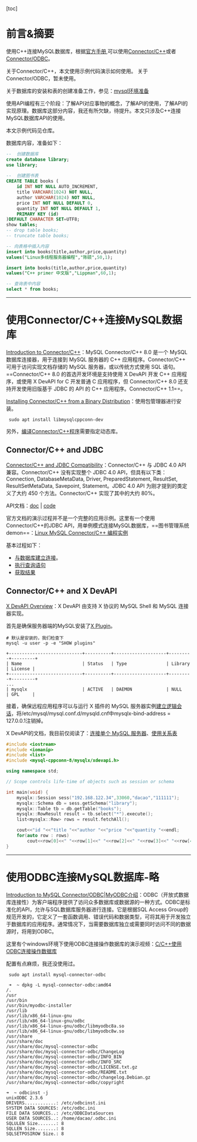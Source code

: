 [toc]

# 前言&摘要
使用C++连接MySQL数据库，根据[官方手册](https://dev.mysql.com/doc/connectors/en/),可以使用[Connector/C++](https://dev.mysql.com/doc/connectors/en/connector-cpp.html)或者[Connector/ODBC](https://dev.mysql.com/doc/connectors/en/connector-odbc.html)。

关于Connector/C++，本文使用示例代码演示如何使用。
关于Connector/ODBC，暂未使用。

关于数据库的安装和表的创建准备工作，参见：[mysql环境准备](https://da1234cao.blog.csdn.net/article/details/105478479)

使用API编程有三个阶段：了解API对应事物的概念，了解API的使用，了解API的实现原理。数据库这部分内容，我还有所欠缺，待提升。本文只涉及C++连接MySQL数据库API的使用。

本文示例代码见仓库。

数据库内容，准备如下：

```sql
--  创建数据库
create database library;     
use library;
 
--  创建图书表
CREATE TABLE books (
    id INT NOT NULL AUTO_INCREMENT,
	title VARCHAR(1024) NOT NULL,
    author VARCHAR(1024) NOT NULL,
    price INT NOT NULL DEFAULT 0,
    quantity INT NOT NULL DEFAULT 1,
    PRIMARY KEY (id)
)DEFAULT CHARACTER SET=UTF8;
show tables;
-- drop table books;
-- truncate table books;

-- 向表格中插入内容
insert into books(title,author,price,quantity)
values("Linux多线程服务器编程","陈硕",50,1);

insert into books(title,author,price,quantity)
values("C++ primer 中文版","Lippman",60,1);

-- 查询表中内容
select * from books;
```

---
# 使用Connector/C++连接MySQL数据库

[Introduction to Connector/C++](https://dev.mysql.com/doc/connectors/en/connector-cpp-introduction.html)：MySQL Connector/C++ 8.0 是一个 MySQL 数据库连接器，用于连接到 MySQL 服务器的 C++ 应用程序。Connector/C++ 可用于访问实现文档存储的 MySQL 服务器，或以传统方式使用 SQL 语句。==Connector/C++ 8.0 的首选开发环境是支持使用 X DevAPI 开发 C++ 应用程序，或使用 X DevAPI for C 开发普通 C 应用程序，但 Connector/C++ 8.0 还支持开发使用旧版基于 JDBC 的 API 的 C++ 应用程序。Connector/C++ 1.1==。

[Installing Connector/C++ from a Binary Distribution](https://dev.mysql.com/doc/connectors/en/connector-cpp-installation-binary.html#connector-cpp-installation-binary-linux)：使用包管理器进行安装。

```shell
 sudo apt install libmysqlcppconn-dev
```

另外，[编译Connector/C++程序](https://dev.mysql.com/doc/connectors/en/connector-cpp-apps-general-considerations.html)需要指定动态库。

## Connector/C++ and JDBC 

[Connector/C++ and JDBC Compatibility](https://dev.mysql.com/doc/connector-cpp/1.1/en/connector-cpp-introduction.html)：Connector/C++ 与 JDBC 4.0 API 兼容。Connector/C++ 没有实现整个 JDBC 4.0 API，但具有以下类：Connection, DatabaseMetaData, Driver, PreparedStatement, ResultSet, ResultSetMetaData, Savepoint, Statement。JDBC 4.0 API 为刚才提到的类定义了大约 450 个方法。Connector/C++ 实现了其中的大约 80%。

API文档：[doc](https://dev.mysql.com/doc/connector-cpp/1.1/en/connector-cpp-getting-started-examples.html) | [code](https://github.com/mysql/mysql-connector-cpp/tree/33f2a7271a062dc5476984a712c4b2b9f53f05df)

官方文档的演示过程并不是一个完整的应用示例。这里有一个使用Connector/C++的JDBC API，用单例模式连接MySQL数据库，==图书管理系统demon==：[Linux MySQL Connector/C++ 编程实例](https://blog.csdn.net/fuyuande/article/details/104160311)

基本过程如下：

* [与数据库建立连接](https://dev.mysql.com/doc/connector-cpp/1.1/en/connector-cpp-examples-connecting.html)。
* [执行查询语句](https://dev.mysql.com/doc/connector-cpp/1.1/en/connector-cpp-examples-query.html)
* [获取结果](https://dev.mysql.com/doc/connector-cpp/1.1/en/connector-cpp-examples-results.html)


## Connector/C++ and X DevAPI

[X DevAPI Overview](https://dev.mysql.com/doc/x-devapi-userguide/en/devapi-users-introduction.html)：X DevAPI 由支持 X 协议的 MySQL Shell 和 MySQL 连接器实现。

首先是确保服务器端的MySQL安装了[X Plugin](https://dev.mysql.com/doc/refman/8.0/en/x-plugin.html)。

```shell
# 默认是安装的，我们检查下
mysql -u user -p -e "SHOW plugins"

+----------------------------+----------+--------------------+---------+---------+
| Name                       | Status   | Type               | Library | License |
+----------------------------+----------+--------------------+---------+---------+
...
| mysqlx                     | ACTIVE   | DAEMON             | NULL    | GPL     |
```

接着，确保远程应用程序可以与运行 X 插件的 MySQL 服务器实例[建立逻辑会话](https://dev.mysql.com/doc/x-devapi-userguide/en/database-connection-example.html)，将/etc/mysql/mysql.conf.d/mysqld.cnf中mysqlx-bind-address = 127.0.0.1注销掉。

X DevAPI的文档，我目前仅阅读了：[连接单个 MySQL 服务器](https://dev.mysql.com/doc/x-devapi-userguide/en/connecting-to-a-single-mysqld-node-setup.html)、[使用关系表](https://dev.mysql.com/doc/x-devapi-userguide/en/devapi-users-working-with-relational-tables.html)

```c++
#include <iostream>
#include <iomanip>
#include <list>
#include <mysql-cppconn-8/mysqlx/xdevapi.h>

using namespace std;

// Scope controls life-time of objects such as session or schema

int main(void) {
    mysqlx::Session sess("192.168.122.34",33060,"dacao","111111");
    mysqlx::Schema db = sess.getSchema("library");
    mysqlx::Table tb = db.getTable("books");
    mysqlx::RowResult result = tb.select("*").execute();
    list<mysqlx::Row> rows = result.fetchAll();

    cout<<"id "<<"title "<<"author "<<"price "<<"quantity "<<endl;
    for(auto row : rows)
        cout<<row[0]<<" "<<row[1]<<" "<<row[2]<<" "<<row[3]<<" "<<row[4]<<endl;
}

```

---
# 使用ODBC连接MySQL数据库-略

[Introduction to MySQL Connector/ODBC](https://dev.mysql.com/doc/connectors/en/connector-odbc-introduction.html)|[MyODBC介绍](https://www.mysqlzh.com/doc/205/511.html)：ODBC（开放式数据库连接性）为客户端程序提供了访问众多数据库或数据源的一种方式。ODBC是标准化的API，允许与SQL数据库服务器进行连接。它是根据SQL Access Group的规范开发的，它定义了一套函数调用、错误代码和数据类型，可将其用于开发独立于数据库的应用程序。通常情况下，当需要数据库独立或需要同时访问不同的数据源时，将用到ODBC。

这里有个windows环境下使用ODBC连接操作数据库的演示视频：[C/C++使用ODBC连接操作数据库](https://www.bilibili.com/video/BV1uf4y1Y7Kf)

配置有点麻烦，我还没使用过。

```shell
 sudo apt install mysql-connector-odbc
 
 ➜  ~ dpkg -L mysql-connector-odbc:amd64 
/.
/usr
/usr/bin
/usr/bin/myodbc-installer
/usr/lib
/usr/lib/x86_64-linux-gnu
/usr/lib/x86_64-linux-gnu/odbc
/usr/lib/x86_64-linux-gnu/odbc/libmyodbc8a.so
/usr/lib/x86_64-linux-gnu/odbc/libmyodbc8w.so
/usr/share
/usr/share/doc
/usr/share/doc/mysql-connector-odbc
/usr/share/doc/mysql-connector-odbc/ChangeLog
/usr/share/doc/mysql-connector-odbc/INFO_BIN
/usr/share/doc/mysql-connector-odbc/INFO_SRC
/usr/share/doc/mysql-connector-odbc/LICENSE.txt.gz
/usr/share/doc/mysql-connector-odbc/README.txt
/usr/share/doc/mysql-connector-odbc/changelog.Debian.gz
/usr/share/doc/mysql-connector-odbc/copyright

➜  ~ odbcinst -j
unixODBC 2.3.6
DRIVERS............: /etc/odbcinst.ini
SYSTEM DATA SOURCES: /etc/odbc.ini
FILE DATA SOURCES..: /etc/ODBCDataSources
USER DATA SOURCES..: /home/dacao/.odbc.ini
SQLULEN Size.......: 8
SQLLEN Size........: 8
SQLSETPOSIROW Size.: 8

```







